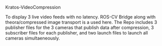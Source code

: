 Kratos-VideoCompression

To display 3 live video feeds with no latency.
ROS-CV Bridge along with theora/compressed image transport is a used here.
The Repo includes 3 publisher files for the 3 cameras that publish data after compression, 3 subscriber files for each publisher, and two launch files to launch all cameras simultaeneously.
